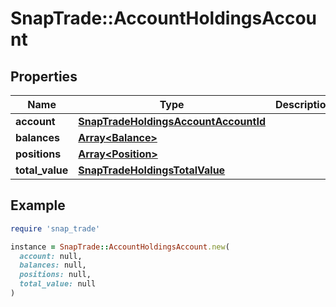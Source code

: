 # SnapTrade::AccountHoldingsAccount

## Properties

| Name | Type | Description | Notes |
| ---- | ---- | ----------- | ----- |
| **account** | [**SnapTradeHoldingsAccountAccountId**](SnapTradeHoldingsAccountAccountId.md) |  | [optional] |
| **balances** | [**Array&lt;Balance&gt;**](Balance.md) |  | [optional] |
| **positions** | [**Array&lt;Position&gt;**](Position.md) |  | [optional] |
| **total_value** | [**SnapTradeHoldingsTotalValue**](SnapTradeHoldingsTotalValue.md) |  | [optional] |

## Example

```ruby
require 'snap_trade'

instance = SnapTrade::AccountHoldingsAccount.new(
  account: null,
  balances: null,
  positions: null,
  total_value: null
)
```

